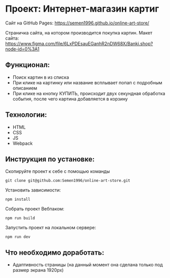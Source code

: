 # Проект: Интернет-магазин картиг
Сайт на GitHub Pages: https://semen1996.github.io/online-art-store/ 

Страничка сайта, на котором производится покупка картин.
Макет сайта: https://www.figma.com/file/6LxPDEsauEGanhR2nDW68X/Banki.shop?node-id=0%3A1

## Функционал:

* Поиск картин в из списка
* При клике на картинку или название всплывает попап с подробным описанием
* При клике на кнопку КУПИТЬ, происходит двух секундная обработка события, после чего картина добавляется в корзину

## Технологии: 

* HTML
* CSS
* JS
* Webpack

## Инструкция по установке: 


Скопируйте проект к себе с помощью команды

```
git clone git@github.com:Semen1996/online-art-store.git
```

Установить зависимости:

```
npm install
```

Собрать проект Вебпаком:

```
npm run build
```

Запустить проект на локальном сервере:

```
npm run dev
```


## Что необходимо доработать:

* Адаптивность страницы (на данный момент она сделана только под размер экрана 1920px)